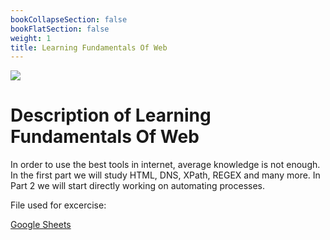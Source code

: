 ```yaml
---
bookCollapseSection: false
bookFlatSection: false
weight: 1
title: Learning Fundamentals Of Web
---
```


![](https://www.nasdaq.com/sites/acquia.prod/files/2019-04/technology01-adobe.jpeg)
# Description of Learning Fundamentals Of Web

In order to use the best tools in internet, average knowledge is not enough. In the first part we will study HTML, DNS, XPath, REGEX and many more. In Part 2 we will start directly working on automating processes.

File used for excercise:

[Google Sheets](https://docs.google.com/spreadsheets/d/1TiD0SXolJZglOMlXk3QMtzgA3-V_HBMm-cH-bbKW79k/edit?usp=sharing)